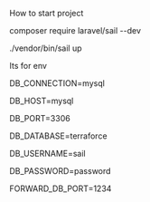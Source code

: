 How to start project 

composer require laravel/sail --dev

./vendor/bin/sail up


Its for env

DB_CONNECTION=mysql

DB_HOST=mysql

DB_PORT=3306

DB_DATABASE=terraforce

DB_USERNAME=sail

DB_PASSWORD=password

FORWARD_DB_PORT=1234

